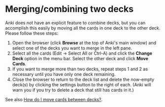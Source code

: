 # Merging/combining two decks

Anki does not have an explicit feature to combine decks, but you can accomplish this easily by moving all the cards in one deck to the other deck. Please follow these steps:

1. Open the browser (click **Browse** at the top of Anki's main window) and select one of the decks you want to merge in the left pane.
2. Select all the cards (Edit → Select All or Ctrl-A) and click the **Change Deck** option in the menu bar. Select the other deck and click **Move Cards**.
3. If you want to merge more than two decks, repeat steps 1 and 2 as necessary until you have only one deck remaining.
4. Close the browser to return to the deck list and delete the now-empty deck(s) by clicking the settings button to the right of each. (Anki will warn you if you try to delete a deck that still has cards in it.)

See also [How do I move cards between decks?](https://faqs.ankiweb.net/how-do-i-move-cards-between-decks.html?highlight=mergin#how-do-i-move-cards-between-decks).
